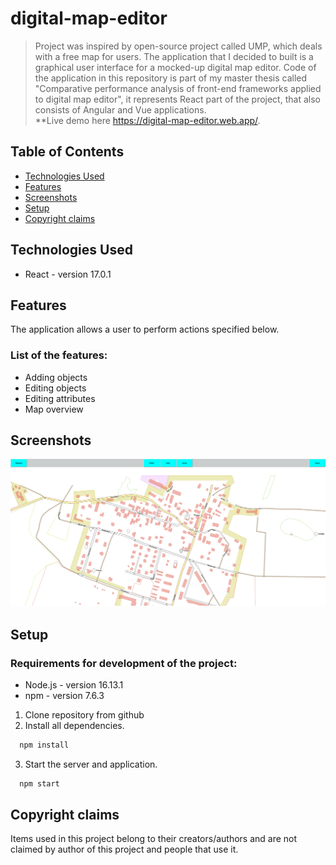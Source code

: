 # digital-map-editor

> Project was inspired by open-source project called UMP, which deals with a free map for users. The application that I decided to built is a graphical user interface for a mocked-up digital map editor. Code of the application in this repository is part of my master thesis called "Comparative performance analysis of front-end frameworks applied to digital map editor", it represents React part of the project, that also consists of Angular and Vue applications.<br/>
> \*\*Live demo here https://digital-map-editor.web.app/.

## Table of Contents

- [Technologies Used](#technologies-used)
- [Features](#features)
- [Screenshots](#screenshots)
- [Setup](#setup)
- [Copyright claims](#copyright-claims)

## Technologies Used

- React - version 17.0.1

## Features

The application allows a user to perform actions specified below.

### List of the features:

- Adding objects
- Editing objects
- Editing attributes
- Map overview

## Screenshots

![Main page view](./preview-images/screen-main.png)

## Setup

### Requirements for development of the project:

- Node.js - version 16.13.1
- npm - version 7.6.3

1. Clone repository from github
2. Install all dependencies.

```bash
  npm install
```

3. Start the server and application.

```bash
  npm start
```

## Copyright claims

Items used in this project belong to their creators/authors and are not claimed by author of this project and people that use it.
